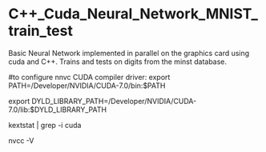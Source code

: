 C++_Cuda_Neural_Network_MNIST_train_test
===================

Basic Neural Network implemented in parallel on the graphics card using cuda and C++. Trains and tests on digits from the minst database.


#to configure nnvc CUDA compiler driver:
export PATH=/Developer/NVIDIA/CUDA-7.0/bin:$PATH

export DYLD_LIBRARY_PATH=/Developer/NVIDIA/CUDA-7.0/lib:$DYLD_LIBRARY_PATH

kextstat | grep -i cuda

nvcc -V
